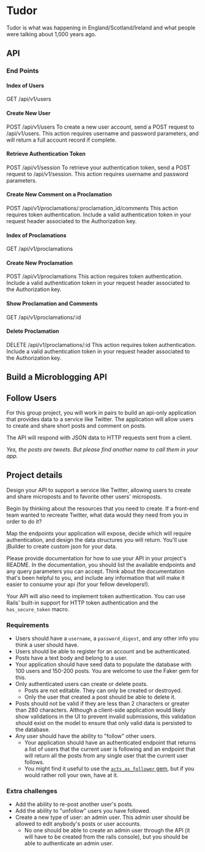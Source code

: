 # Tudor
Tudor is what was happening in England/Scotland/Ireland and what people were talking about 1,000 years ago.

## API
### End Points
#### Index of Users
GET	/api/v1/users

#### Create New User
POST	/api/v1/users
To create a new user account, send a POST request to /api/v1/users.  This action requires username and password parameters, and will return a full account record if complete. 

#### Retrieve Authentication Token
POST	/api/v1/session
To retrieve your authentication token, send a POST request to /api/v1/session.  This action requires username and password parameters.

#### Create New Comment on a Proclamation
POST	/api/v1/proclamations/:proclamation_id/comments
This action requires token authentication.  Include a valid authentication token in your request header associated to the Authorization key.

#### Index of Proclamations
GET	/api/v1/proclamations

#### Create New Proclamation
POST	/api/v1/proclamations
This action requires token authentication.  Include a valid authentication token in your request header associated to the Authorization key.

#### Show Proclamation and Comments
GET	/api/v1/proclamations/:id

#### Delete Proclamation
DELETE	/api/v1/proclamations/:id
This action requires token authentication.  Include a valid authentication token in your request header associated to the Authorization key.

## Build a Microblogging API

## Follow Users

For this group project, you will work in pairs to build an api-only application that provides data to a service like Twitter. The application will allow users to create and share short posts and comment on posts.

The API will respond with JSON data to HTTP requests sent from a client.

_Yes, the posts are tweets. But please find another name to call them in your app._

## Project details

Design your API to support a service like Twitter, allowing users to create and share microposts and to favorite other users' microposts.

Begin by thinking about the resources that you need to create. If a front-end team wanted to recreate Twitter, what data would they need from you in order to do it?

Map the endpoints your application will expose, decide which will require authentication, and design the data structures you will return. You'll use jBuilder to create custom json for your data.

Please provide documentation for how to use your API in your project's README. In the documentation, you should list the available endpoints and any query parameters you can accept. Think about the documentation that's been helpful to you, and include any information that will make it easier to consume your api (for your fellow developers!).

Your API will also need to implement token authentication. You can use Rails' built-in support for HTTP token authentication and  the `has_secure_token` macro.

### Requirements

- Users should have a `username`, a `password_digest`, and any other info you think a user should have.
- Users should be able to register for an account and be authenticated.
- Posts have a text body and belong to a user.
- Your application should have seed data to populate the database with 100 users and 150-200 posts. You are welcome to use the Faker gem for this.
- Only authenticated users can create or delete posts.
  - Posts are not editable. They can only be created or destroyed.
  - Only the user that created a post should be able to delete it.
- Posts should not be valid if they are less than 2 characters or greater than 280 characters. Although a client-side application would likely show validations in the UI to prevent invalid submissions, this validation should exist on the model to ensure that only valid data is persisted to the database.
- Any user should have the ability to "follow" other users.
  - Your application should have an authenticated endpoint that returns a list of users that the current user is following and an endpoint that will return all the posts from any single user that the current user follows.
  - You might find it useful to use the [`acts_as_follower` gem](https://github.com/tcocca/acts_as_follower), but if you would rather roll your own, have at it.

### Extra challenges

- Add the ability to re-post another user's posts.
- Add the ability to "unfollow" users you have followed.
- Create a new type of user: an admin user. This admin user should be allowed to edit anybody's posts or user accounts.
  - No one should be able to create an admin user through the API (it will have to be created from the rails console), but you should be able to authenticate an admin user.

